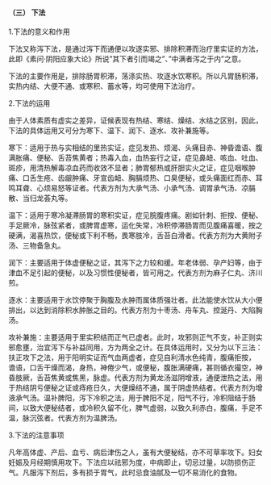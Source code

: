 ####  （三） 下法

1.下法的意义和作用

下法又称泻下法，是通过泻下而通便以攻逐实邪、排除积滞而治疗里实证的方法，此即《素问·阴阳应象大论》所说”其下者引而竭之”、”中满者泻之于内”之意。

下法的主要作用是，排除肠胃积滞，荡涤实热、攻逐水饮寒积。所以凡胃肠积滞，实热内结、大便不通、或寒积、蓄水等，均可使用下法治疗。

2.下法的运用

由于人体素质有虚实之差异，证候表现有热结、寒结、燥结、水结之区别，因此，下法的具体运用又可分为寒下、温下、润下、逐水、攻补兼施等。

寒下：适用于热与实相结的里热实证，症见发热、烦渴、头痛目赤、神昏谵语、腹满胀痛、便秘、舌苔焦黄者；热毒入血，血热妄行之证，症见鼻衄、咳血、吐血、斑疹，用清热解毒凉血药而收效不显者；肺胃郁热或肝胆实火之证，症见咽喉肿痛、口舌生疮、齿龈肿痛、牙宣齿衄、胸膈烦热、口臭便秘，或头痛面红而赤、耳鸣耳聋、心烦易怒等证者。代表方剂为大承气汤、小承气汤、调胃承气汤、凉膈散、当归龙荟丸等。

温下：适用于寒冷凝滞肠胃的寒积实证，症见脘腹疼痛。剧如针刺、拒按、便秘、手足厥冷，脉弦紧者，或脾胃虚寒，运化失常，冷积停滞肠胃而见腹痛喜暖，按之硬满，渴喜热饮，便秘或下利不畅，畏寒肢冷，舌苔白滑者。代表方剂为大黄附子汤、三物备急丸。

润下：主要适用于体虚便秘之证，其泻下之力较和缓。年老体弱、孕产妇等，由于津血不足引起的便秘，以及习惯性便秘者，皆可用之。代表方剂为麻子仁丸、济川煎。

逐水：主要适用于水饮停聚于胸腹及水肿而属体质强壮者。此法能使水饮从大小便排出，以达到消除积水肿胀之目的。代表方剂为十枣汤、舟车丸、控涎丹、大陷胸汤。

攻补兼施：主要适用于里实积结而正气已虚者。此时，攻邪则正气不支，补正则实邪愈壅，治宜泻下与补益同用，方为两全之计。在具体运用时，又分为以下三法：扶正攻下之法，用于阳明实证而气血两虚者，症见自利清水色纯青，腹痛拒按， 谵语，口舌干燥而渴，身热，神倦少气，或便秘，腹胀满硬痛，甚则循衣撮空，神昏肢厥，舌苔焦黄或焦黑，脉虚。代表方剂为黄龙汤滋阴增液，通便泄热之法，用于热结阴亏便秘之证或痔疮日久，大便燥结不通，属于阴虚热结者。代表方剂为增液承气汤。温补脾阳，泻下冷积之法，用于脾阳不足，阳气不行，冷积阻结于肠间，以致大便秘结者，或冷积久留不化，脾气虚弱，以致久利赤白，腹痛，手足不温，脉沉弦者。代表方剂为温脾汤。

3.下法的注意事项

凡年高体虚、产后、血亏、病后津伤之人，虽有大便秘结，亦不可草率攻下。妇女妊娠及月经期慎用攻下。下法应以祛邪为度，中病即止，切忌过量，以防损伤正气。凡服泻下剂后，多有损于胃气，此时忌食油腻及一切不易消化的食物。
